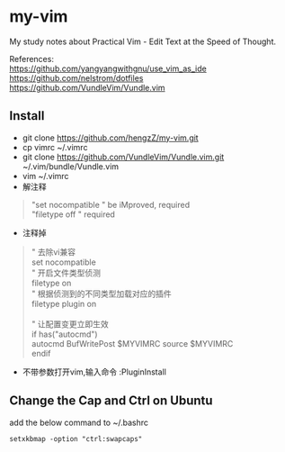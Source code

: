 # my-vim

My study notes about Practical Vim - Edit Text at the Speed of Thought.

References:  </br>
	https://github.com/yangyangwithgnu/use_vim_as_ide</br>
	https://github.com/nelstrom/dotfiles</br>
	https://github.com/VundleVim/Vundle.vim</br>
## Install ##
* git clone https://github.com/hengzZ/my-vim.git
* cp vimrc ~/.vimrc
* git clone https://github.com/VundleVim/Vundle.vim.git ~/.vim/bundle/Vundle.vim
* vim ~/.vimrc
* 解注释 
> "set nocompatible              " be iMproved, required <br>
> "filetype off                  " required
* 注释掉
> " 去除vi兼容 <br>
> set nocompatible <br>
> " 开启文件类型侦测 <br>
> filetype on <br>
> " 根据侦测到的不同类型加载对应的插件 <br>
> filetype plugin on <br>
>  <br>
> " 让配置变更立即生效 <br>
> if has("autocmd") <br>
> 	autocmd BufWritePost $MYVIMRC source $MYVIMRC <br>
> endif
* 不带参数打开vim,输入命令 :PluginInstall

## Change the Cap and Ctrl on Ubuntu ##
add the below command to ~/.bashrc
```
setxkbmap -option "ctrl:swapcaps"
```
